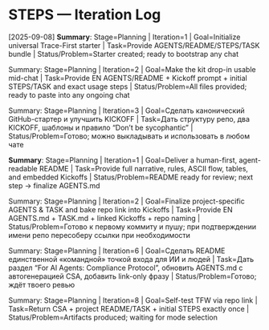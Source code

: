 # STEPS — Iteration Log

[2025-09-08] **Summary**: Stage=Planning | Iteration=1 | Goal=Initialize universal Trace-First starter | Task=Provide AGENTS/README/STEPS/TASK bundle | Status/Problem=Starter created; ready to bootstrap any chat

Summary: Stage=Planning | Iteration=2 | Goal=Make the kit drop-in usable mid-chat | Task=Provide EN AGENTS/README + Kickoff prompt + initial STEPS/TASK and exact usage steps | Status/Problem=All files provided; ready to paste into any ongoing chat

Summary: Stage=Planning | Iteration=3 | Goal=Сделать канонический GitHub-стартер и улучшить KICKOFF | Task=Дать структуру репо, два KICKOFF, шаблоны и правило “Don’t be sycophantic” | Status/Problem=Готово; можно выкладывать и использовать в любом чате

**Summary**: Stage=Planning | Iteration=1 | Goal=Deliver a human-first, agent-readable README | Task=Provide full narrative, rules, ASCII flow, tables, and embedded Kickoffs | Status/Problem=README ready for review; next step → finalize AGENTS.md

Summary: Stage=Planning | Iteration=2 | Goal=Finalize project-specific AGENTS & TASK and bake repo link into Kickoffs | Task=Provide EN AGENTS.md + TASK.md + linked Kickoffs + repo naming | Status/Problem=Готово к первому коммиту и пушу; при подтверждении имени репо пересоберу ссылки при необходимости

Summary: Stage=Planning | Iteration=6 | Goal=Сделать README единственной «командной» точкой входа для ИИ и людей | Task=Дать раздел “For AI Agents: Compliance Protocol”, обновить AGENTS.md с автогенерацией CSA, добавить link-only фразу | Status/Problem=Готово; ждёт твоего ревью

Summary: Stage=Planning | Iteration=8 | Goal=Self-test TFW via repo link | Task=Return CSA + project README/TASK + initial STEPS exactly once | Status/Problem=Artifacts produced; waiting for mode selection